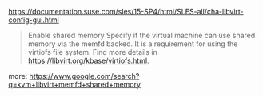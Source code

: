 https://documentation.suse.com/sles/15-SP4/html/SLES-all/cha-libvirt-config-gui.html
>Enable shared memory
>Specify if the virtual machine can use shared memory via the memfd backed. It is a requirement for using the virtiofs file system. Find more details in https://libvirt.org/kbase/virtiofs.html.

more: https://www.google.com/search?q=kvm+libvirt+memfd+shared+memory

